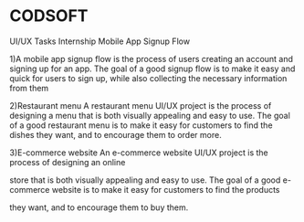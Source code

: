 # CODSOFT
 UI/UX Tasks Internship 
 Mobile App Signup Flow

1)A mobile app signup flow 
is the process of users creating an account and signing up for an app. 
The goal of a good signup flow is to make it easy and quick for users to sign up, while
also collecting the necessary information from them

2)Restaurant menu
A restaurant menu UI/UX project is the process of designing a menu that is
both visually appealing and easy to use. The goal of a good restaurant menu
is to make it easy for customers to find the dishes they want, and to
encourage them to order more.

3)E-commerce website
An e-commerce website UI/UX project is the process of designing an online

store that is both visually appealing and easy to use. The goal of a good e-
commerce website is to make it easy for customers to find the products

they want, and to encourage them to buy them.

